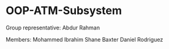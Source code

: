 # OOP-ATM-Subsystem

Group representative: Abdur Rahman

Members:
Mohammed Ibrahim
Shane Baxter
Daniel Rodriguez
